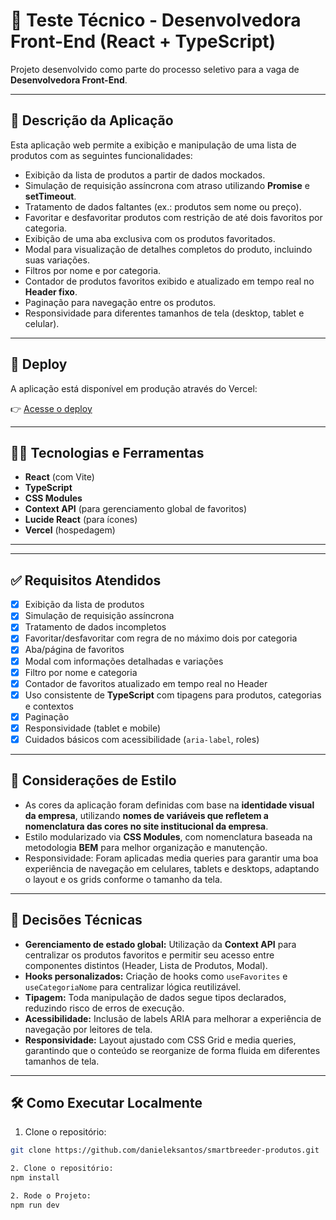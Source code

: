 # 🛒 Teste Técnico - Desenvolvedora Front-End (React + TypeScript)

Projeto desenvolvido como parte do processo seletivo para a vaga de **Desenvolvedora Front-End**.

---

## 📌 Descrição da Aplicação

Esta aplicação web permite a exibição e manipulação de uma lista de produtos com as seguintes funcionalidades:

- Exibição da lista de produtos a partir de dados mockados.
- Simulação de requisição assíncrona com atraso utilizando **Promise** e **setTimeout**.
- Tratamento de dados faltantes (ex.: produtos sem nome ou preço).
- Favoritar e desfavoritar produtos com restrição de até dois favoritos por categoria.
- Exibição de uma aba exclusiva com os produtos favoritados.
- Modal para visualização de detalhes completos do produto, incluindo suas variações.
- Filtros por nome e por categoria.
- Contador de produtos favoritos exibido e atualizado em tempo real no **Header fixo**.
- Paginação para navegação entre os produtos.
- Responsividade para diferentes tamanhos de tela (desktop, tablet e celular).


---

## 🚀 Deploy

A aplicação está disponível em produção através do Vercel:

👉 [Acesse o deploy](https://smartbreeder-produtos.vercel.app/)

---

## 🧑‍💻 Tecnologias e Ferramentas

- **React** (com Vite)
- **TypeScript**
- **CSS Modules**
- **Context API** (para gerenciamento global de favoritos)
- **Lucide React** (para ícones)
- **Vercel** (hospedagem)

---


---

## ✅ Requisitos Atendidos

- [x] Exibição da lista de produtos
- [x] Simulação de requisição assíncrona
- [x] Tratamento de dados incompletos
- [x] Favoritar/desfavoritar com regra de no máximo dois por categoria
- [x] Aba/página de favoritos
- [x] Modal com informações detalhadas e variações
- [x] Filtro por nome e categoria
- [x] Contador de favoritos atualizado em tempo real no Header
- [x] Uso consistente de **TypeScript** com tipagens para produtos, categorias e contextos
- [x] Paginação
- [x] Responsividade (tablet e mobile)
- [x] Cuidados básicos com acessibilidade (`aria-label`, roles)

---

## 🎨 Considerações de Estilo

- As cores da aplicação foram definidas com base na **identidade visual da empresa**, utilizando **nomes de variáveis que refletem a nomenclatura das cores no site institucional da empresa**.
- Estilo modularizado via **CSS Modules**, com nomenclatura baseada na metodologia **BEM** para melhor organização e manutenção.
- Responsividade: Foram aplicadas media queries para garantir uma boa experiência de navegação em celulares, tablets e desktops, adaptando o layout e os grids conforme o tamanho da tela.

---

## 📝 Decisões Técnicas

- **Gerenciamento de estado global:** Utilização da **Context API** para centralizar os produtos favoritos e permitir seu acesso entre componentes distintos (Header, Lista de Produtos, Modal).
- **Hooks personalizados:** Criação de hooks como `useFavorites` e `useCategoriaNome` para centralizar lógica reutilizável.
- **Tipagem:** Toda manipulação de dados segue tipos declarados, reduzindo risco de erros de execução.
- **Acessibilidade:** Inclusão de labels ARIA para melhorar a experiência de navegação por leitores de tela.
- **Responsividade:** Layout ajustado com CSS Grid e media queries, garantindo que o conteúdo se reorganize de forma fluida em diferentes tamanhos de tela.

---

## 🛠️ Como Executar Localmente

1. Clone o repositório:
```bash
git clone https://github.com/danieleksantos/smartbreeder-produtos.git

2. Clone o repositório:
npm install

2. Rode o Projeto:
npm run dev



